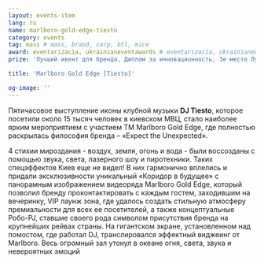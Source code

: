 ```yaml
---
layout: events-item
lang: ru
name: marlboro-gold-edge-tiesto
category: events
tag: mass # mass, brand, corp, btl, mice
award: eventarizacia, ukrainianeventawards # eventarizacia, ukrainianeventawards, liderotrasli
prize: 'Лучший ивент для бренда, Диплом за инновационность, 3е место Лучший бренд ивент на ukrainianeventawards, Лучшее техническое решение'

title: 'Marlboro Gold Edge [Tiesto]'

og-image: ''
---
```


Пятичасовое выступление иконы клубной музыки <b>DJ Tiesto</b>, которое посетили около 15 тысяч человек в киевском МВЦ, стало наиболее ярким мероприятием с участием ТМ Marlboro Gold Edge, где полностью раскрылась философия бренда – «Expect the Unexpected».

4 стихии мироздания - воздух, земля, огонь и вода - были воссозданы с помощью звука, света, лазерного шоу и пиротехники. Таких спецэффектов Киев еще не видел! В них гармонично вплелись и придали эксклюзивности уникальный «Коридор в будущее» с панорамным изображением видеоряда Marlboro Gold Edge, который позволил бренду проконтактировать с каждым гостем, заходившим на вечеринку, VIP лаунж зона, где удалось создать стильную атмосферу премиальности для всех ее посетителей, а также концептуальные Робо-PJ, ставшие своего рода символом присутствия бренда на крупнейших рейвах страны. На гигантском экране, установленном над помостом, где работал DJ, транслировался эффектный виджеинг от Marlboro.  Весь огромный зал утонул в океане огня, света, звука и невероятных эмоций
